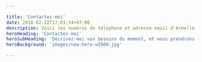 ```yaml
---

title: 'Contactez-moi'
date: 2018-02-22T17:01:34+07:00
description: Voici les numéros de téléphone et adresse email d'Armelle, votre Assistante de Gestion.
heroHeading: 'Contactez-moi'
heroSubHeading: 'Décrivez-moi vos besoins du moment, et nous prendrons rendez-vous pour en discuter en détails.'
heroBackground: 'images/new-hero-w1900.jpg'

---
```


